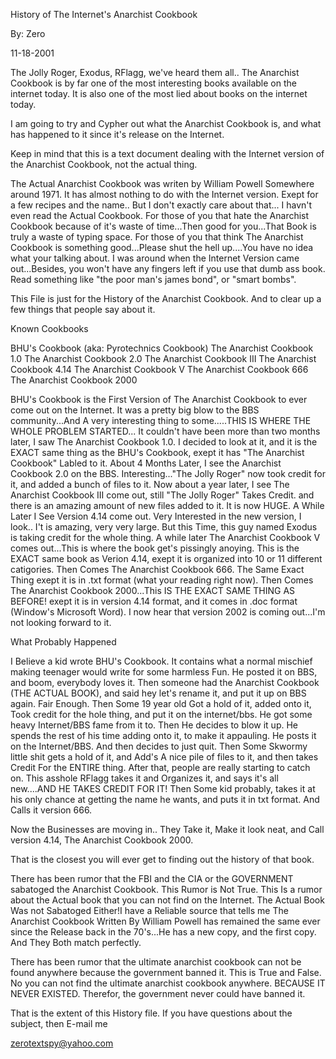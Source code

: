 History of The Internet's Anarchist Cookbook

By: Zero

11-18-2001

The Jolly Roger, Exodus, RFlagg, we've heard them all.. The Anarchist
Cookbook is by far one of the most interesting books available on the
internet today. It is also one of the most lied about books on the
internet today.

I am going to try and Cypher out what the Anarchist Cookbook is, and what
has happened to it since it's release on the Internet.

Keep in mind that this is a text document dealing with the Internet
version of the Anarchist Cookbook, not the actual thing.

The Actual Anarchist Cookbook was writen by William Powell Somewhere
around 1971. It has almost nothing to do with the Internet version. Exept
for a few recipes and the name.. But I don't exactly care about that... I
havn't even read the Actual Cookbook. For those of you that hate the
Anarchist Cookbook because of it's waste of time...Then good for
you...That Book is truly a waste of typing space. For those of you that
think The Anarchist Cookbook is something good...Please shut the hell
up....You have no idea what your talking about. I was around when the
Internet Version came out...Besides, you won't have any fingers left if
you use that dumb ass book. Read something like "the poor man's james
bond", or "smart bombs".

This File is just for the History of the Anarchist Cookbook. And to clear
up a few things that people say about it.

Known Cookbooks

BHU's Cookbook (aka: Pyrotechnics Cookbook)
The Anarchist Cookbook 1.0
The Anarchist Cookbook 2.0
The Anarchist Cookbook III
The Anarchist Cookbook 4.14
The Anarchist Cookbook V
The Anarchist Cookbook 666
The Anarchist Cookbook 2000

BHU's Cookbook is the First Version of The Anarchist Cookbook to ever come
out on the Internet.  It was a pretty big blow to the BBS community...And
A very interesting thing to some.....THIS IS WHERE THE WHOLE PROBLEM
STARTED... It couldn't have been more than two months later, I saw The
Anarchist Cookbook 1.0. I decided to look at it, and it is the EXACT same
thing as the BHU's Cookbook, exept it has "The Anarchist Cookbook" Labled
to it. About 4 Months Later, I see the Anarchist Cookbook 2.0 on the BBS.
Interesting..."The Jolly Roger" now took credit for it, and added a bunch
of files to it. Now about a year later, I see The Anarchist Cookbook III
come out, still "The Jolly Roger" Takes Credit. and there is an amazing
amount of new files added to it. It is now HUGE. A While Later I See
Version 4.14 come out. Very Interested in the new version, I look.. I't is
amazing, very very large. But this Time, this guy named Exodus is taking
credit for the whole thing. A while later The Anarchist Cookbook V comes
out...This is where the book get's pissingly anoying. This is the EXACT
same book as Verion 4.14, exept it is organized into 10 or 11 different
catigories. Then Comes The Anarchist Cookbook 666. The Same Exact Thing
exept it is in .txt format (what your reading right now). Then Comes The
Anarchist Cookbook 2000...This IS THE EXACT SAME THING AS BEFORE! exept it
is in version 4.14 format, and it comes in .doc format (Window's Microsoft
Word). I now hear that version 2002 is coming out...I'm not looking
forward to it.

What Probably Happened

I Believe a kid wrote BHU's Cookbook. It contains what a normal mischief
making teenager would write for some harmless Fun. He posted it on BBS,
and boom, everybody loves it. Then someone had the Anarchist Cookbook (THE
ACTUAL BOOK), and said hey let's rename it, and put it up on BBS again.
Fair Enough. Then Some 19 year old Got a hold of it, added onto it, Took
credit for the hole thing, and put it on the internet/bbs. He got some
heavy Internet/BBS fame from it to. Then He decides to blow it up. He
spends the rest of his time adding onto it, to make it appauling. He posts
it on the Internet/BBS. And then decides to just quit. Then Some Skwormy
little shit gets a hold of it, and Add's A nice pile of files to it, and
then takes Credit For the ENTIRE thing.  After that, people are really
starting to catch on. This asshole RFlagg takes it and Organizes it, and
says it's all new....AND HE TAKES CREDIT FOR IT! Then Some kid probably,
takes it at his only chance at getting the name he wants, and puts it in
txt format. And Calls it version 666.

Now the Businesses are moving in.. They Take it, Make it look neat, and
Call version 4.14, The Anarchist Cookbook 2000.

That is the closest you will ever get to finding out the history of that
book.

There has been rumor that the FBI and the CIA or the GOVERNMENT sabatoged
the Anarchist Cookbook.  This Rumor is Not True. This Is a rumor about the
Actual book that you can not find on the Internet. The Actual Book Was not
Sabatoged Either!I have a Reliable source that tells me The Anarchist
Cookbook Written By William Powell has remained the same ever since the
Release back in the 70's...He has a new copy, and the first copy. And They
Both match perfectly.

There has been rumor that the ultimate anarchist cookbook can not be found
anywhere because the government banned it. This is True and False. No you
can not find the ultimate anarchist cookbook anywhere. BECAUSE IT NEVER
EXISTED. Therefor, the government never could have banned it.

That is the extent of this History file. If you have questions about the
subject, then E-mail me

zerotextspy@yahoo.com


